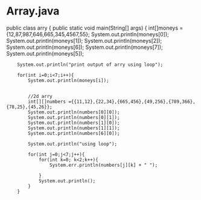 # Array.java
public class arry {
    public static void main(String[] args) {
        int[]moneys ={12,87,987,646,665,345,4567,55};
        System.out.println(moneys[0]);
        System.out.println(moneys[1]);
        System.out.println(moneys[2]);
        System.out.println(moneys[6]);
        System.out.println(moneys[7]);
        System.out.println(moneys[5]);

        System.out.println("print output of arry using loop");

        for(int i=0;i<7;i++){
            System.out.println(moneys[i]);


            //2d arry
            int[][]numbers ={{11,12},{22,34},{665,456},{49,256},{789,366},{78,25},{45,26}};
            System.out.println(numbers[0][0]);
            System.out.println(numbers[0][1]);
            System.out.println(numbers[1][0]);
            System.out.println(numbers[1][1]);
            System.out.println(numbers[6][0]);

            System.out.println("using loop");

            for(int j=0;j<7;j++){
                for(int k=0; k<2;k++){
                    System.err.println(numbers[j][k] + " ");

                }
                System.out.println();
            }
        }
        
        

